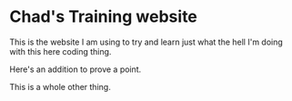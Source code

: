# Chad's Training website

This is the website I am using to try and learn just what the hell I'm doing with this here coding thing.

Here's an addition to prove a point.

This is a whole other thing.
